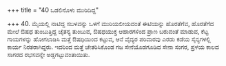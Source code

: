 +++
title = "40 ಒಡಲಿನೊಳು ಮುರಿದಿದ್ದ"

+++
40. ಮೈಯಲ್ಲಿ ನಾಟಿದ್ದ ಸಬಳವನ್ನು ಒಳಗೆ ಮುರಿಯಲೀಯದಂತೆ ಈಟಿಯನ್ನು ಹೊರತೆಗೆವ, ಹೊರತೆಗೆದ ಮೇಲೆ ಔಷಧ ತುಂಬುತ್ತಿದ್ದ ಚೈತನ್ಯ ತುಂಬುವ, ಔಷಧಯುಕ್ತ ಆಹಾರಗಳಿಂದ ಪ್ರಾಣ ಬರುವಂತೆ ಮಾಡುವ,  ಕೆಟ್ಟ ಗಾಯಗಳನ್ನು ಹೋಗಲಾಡಿಸಿ ಮತ್ತೆ ಔಷಧಿಯಿಂದ ಕಟ್ಟುವ, ಆನೆ ವೈದ್ಯರ ಪರಿವಾರವು ಎರಡು ಕಡೆಯ ಸೈನ್ಯಗಳಲ್ಲಿ ಕಾರ್ಯ ನಿರತರಾಗಿದ್ದರು. ಇದರಿಂದ ಮತ್ತೆ ಚೇತರಿಸಿಕೊಂಡ ಗಜ ಸೇನೆಯೊಡಗೂಡಿದ ಸೇನಾ ಸಂಗರ, ಪ್ರಳಯ ಕಾಲದ ಸಾಗರದ ರಭಸವನ್ನೇ ಅಡ್ಡಗಟ್ಟುವಂತಾಯಿತು.